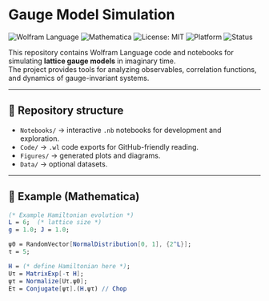 # Gauge Model Simulation

![Wolfram Language](https://img.shields.io/badge/language-Wolfram%20Language-orange?logo=wolfram)
![Mathematica](https://img.shields.io/badge/Mathematica-13.0%2B-red?logo=wolfram)
![License: MIT](https://img.shields.io/badge/License-MIT-green.svg)
![Platform](https://img.shields.io/badge/platform-Linux%20%7C%20macOS%20%7C%20Windows-lightgrey)
![Status](https://img.shields.io/badge/status-In%20Progress-yellow)

This repository contains Wolfram Language code and notebooks for simulating **lattice gauge models** in imaginary time.  
The project provides tools for analyzing observables, correlation functions, and dynamics of gauge-invariant systems.

---

## 🔹 Repository structure
- `Notebooks/` → interactive `.nb` notebooks for development and exploration.  
- `Code/` → `.wl` code exports for GitHub-friendly reading.  
- `Figures/` → generated plots and diagrams.  
- `Data/` → optional datasets.  

---

## 🔹 Example (Mathematica)

```mathematica
(* Example Hamiltonian evolution *)
L = 6;  (* lattice size *)
g = 1.0; J = 1.0;

ψ0 = RandomVector[NormalDistribution[0, 1], {2^L}];
τ = 5;

H = (* define Hamiltonian here *);
Uτ = MatrixExp[-τ H];
ψτ = Normalize[Uτ.ψ0];
Eτ = Conjugate[ψτ].(H.ψτ) // Chop

